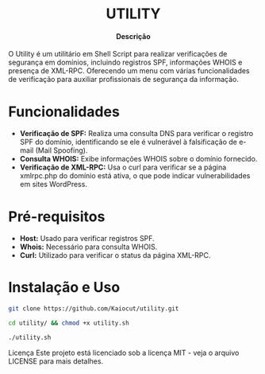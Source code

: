<h1 align="center">UTILITY</h1>
<h4 align="center">Descrição</h4>
O Utility é um utilitário em Shell Script para realizar verificações de segurança em domínios, incluindo registros SPF, informações WHOIS e presença de XML-RPC. Oferecendo um menu com várias funcionalidades de verificação para auxiliar profissionais de segurança da informação.

# Funcionalidades

- **Verificação de SPF:** Realiza uma consulta DNS para verificar o registro SPF do domínio, identificando se ele é vulnerável à falsificação de e-mail (Mail Spoofing).
- **Consulta WHOIS:** Exibe informações WHOIS sobre o domínio fornecido.
- **Verificação de XML-RPC:** Usa o curl para verificar se a página xmlrpc.php do domínio está ativa, o que pode indicar vulnerabilidades em sites WordPress.

# Pré-requisitos

- **Host:** Usado para verificar registros SPF.
- **Whois:** Necessário para consulta WHOIS.
- **Curl:** Utilizado para verificar o status da página XML-RPC.

# Instalação e Uso
```sh
git clone https://github.com/Kaiocut/utility.git
```

```sh
cd utility/ && chmod +x utility.sh
```
```sh
./utility.sh
```

Licença
Este projeto está licenciado sob a licença MIT - veja o arquivo LICENSE para mais detalhes.
